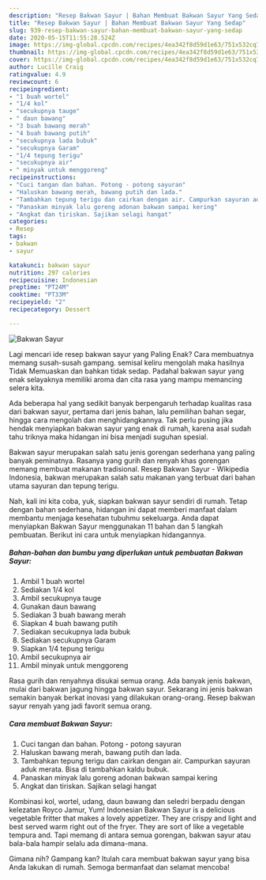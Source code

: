 ```yaml
---
description: "Resep Bakwan Sayur | Bahan Membuat Bakwan Sayur Yang Sedap"
title: "Resep Bakwan Sayur | Bahan Membuat Bakwan Sayur Yang Sedap"
slug: 939-resep-bakwan-sayur-bahan-membuat-bakwan-sayur-yang-sedap
date: 2020-05-15T11:55:28.524Z
image: https://img-global.cpcdn.com/recipes/4ea342f8d59d1e63/751x532cq70/bakwan-sayur-foto-resep-utama.jpg
thumbnail: https://img-global.cpcdn.com/recipes/4ea342f8d59d1e63/751x532cq70/bakwan-sayur-foto-resep-utama.jpg
cover: https://img-global.cpcdn.com/recipes/4ea342f8d59d1e63/751x532cq70/bakwan-sayur-foto-resep-utama.jpg
author: Lucille Craig
ratingvalue: 4.9
reviewcount: 6
recipeingredient:
- "1 buah wortel"
- "1/4 kol"
- "secukupnya tauge"
- " daun bawang"
- "3 buah bawang merah"
- "4 buah bawang putih"
- "secukupnya lada bubuk"
- "secukupnya Garam"
- "1/4 tepung terigu"
- "secukupnya air"
- " minyak untuk menggoreng"
recipeinstructions:
- "Cuci tangan dan bahan. Potong - potong sayuran"
- "Haluskan bawang merah, bawang putih dan lada."
- "Tambahkan tepung terigu dan cairkan dengan air. Campurkan sayuran aduk merata. Bisa di tambahkan kaldu bubuk."
- "Panaskan minyak lalu goreng adonan bakwan sampai kering"
- "Angkat dan tiriskan. Sajikan selagi hangat"
categories:
- Resep
tags:
- bakwan
- sayur

katakunci: bakwan sayur 
nutrition: 297 calories
recipecuisine: Indonesian
preptime: "PT24M"
cooktime: "PT33M"
recipeyield: "2"
recipecategory: Dessert

---
```



![Bakwan Sayur](https://img-global.cpcdn.com/recipes/4ea342f8d59d1e63/751x532cq70/bakwan-sayur-foto-resep-utama.jpg)

Lagi mencari ide resep bakwan sayur yang Paling Enak? Cara membuatnya memang susah-susah gampang. semisal keliru mengolah maka hasilnya Tidak Memuaskan dan bahkan tidak sedap. Padahal bakwan sayur yang enak selayaknya memiliki aroma dan cita rasa yang mampu memancing selera kita.

Ada beberapa hal yang sedikit banyak berpengaruh terhadap kualitas rasa dari bakwan sayur, pertama dari jenis bahan, lalu pemilihan bahan segar, hingga cara mengolah dan menghidangkannya. Tak perlu pusing jika hendak menyiapkan bakwan sayur yang enak di rumah, karena asal sudah tahu triknya maka hidangan ini bisa menjadi suguhan spesial.

Bakwan sayur merupakan salah satu jenis gorengan sederhana yang paling banyak peminatnya. Rasanya yang gurih dan renyah khas gorengan memang membuat makanan tradisional. Resep Bakwan Sayur - Wikipedia Indonesia, bakwan merupakan salah satu makanan yang terbuat dari bahan utama sayuran dan tepung terigu.


Nah, kali ini kita coba, yuk, siapkan bakwan sayur sendiri di rumah. Tetap dengan bahan sederhana, hidangan ini dapat memberi manfaat dalam membantu menjaga kesehatan tubuhmu sekeluarga. Anda dapat menyiapkan Bakwan Sayur menggunakan 11 bahan dan 5 langkah pembuatan. Berikut ini cara untuk menyiapkan hidangannya.

<!--inarticleads1-->

##### Bahan-bahan dan bumbu yang diperlukan untuk pembuatan Bakwan Sayur:

1. Ambil 1 buah wortel
1. Sediakan 1/4 kol
1. Ambil secukupnya tauge
1. Gunakan  daun bawang
1. Sediakan 3 buah bawang merah
1. Siapkan 4 buah bawang putih
1. Sediakan secukupnya lada bubuk
1. Sediakan secukupnya Garam
1. Siapkan 1/4 tepung terigu
1. Ambil secukupnya air
1. Ambil  minyak untuk menggoreng


Rasa gurih dan renyahnya disukai semua orang. Ada banyak jenis bakwan, mulai dari bakwan jagung hingga bakwan sayur. Sekarang ini jenis bakwan semakin banyak berkat inovasi yang dilakukan orang-orang. Resep bakwan sayur renyah yang jadi favorit semua orang. 

<!--inarticleads2-->

##### Cara membuat Bakwan Sayur:

1. Cuci tangan dan bahan. Potong - potong sayuran
1. Haluskan bawang merah, bawang putih dan lada.
1. Tambahkan tepung terigu dan cairkan dengan air. Campurkan sayuran aduk merata. Bisa di tambahkan kaldu bubuk.
1. Panaskan minyak lalu goreng adonan bakwan sampai kering
1. Angkat dan tiriskan. Sajikan selagi hangat


Kombinasi kol, wortel, udang, daun bawang dan seledri berpadu dengan kelezatan Royco Jamur, Yum! Indonesian Bakwan Sayur is a delicious vegetable fritter that makes a lovely appetizer. They are crispy and light and best served warm right out of the fryer. They are sort of like a vegetable tempura and. Tapi memang di antara semua gorengan, bakwan sayur atau bala-bala hampir selalu ada dimana-mana. 

Gimana nih? Gampang kan? Itulah cara membuat bakwan sayur yang bisa Anda lakukan di rumah. Semoga bermanfaat dan selamat mencoba!
